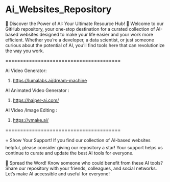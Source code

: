 # Ai_Websites_Repository
🌟 Discover the Power of AI: Your Ultimate Resource Hub! 🌟
Welcome to our GitHub repository, your one-stop destination for a curated collection of AI-based websites designed to make your life easier and your work more efficient. Whether you’re a developer, a data scientist, or just someone curious about the potential of AI, you’ll find tools here that can revolutionize the way you work.

=======================================



Ai Video Generator:

1) https://lumalabs.ai/dream-machine

AI Animated Video Generator :

1) https://haiper-ai.com/

AI Video /Image Editing :
1) https://vmake.ai/

=======================================

⭐️ Show Your Support!
If you find our collection of AI-based websites helpful, please consider giving our repository a star! Your support helps us continue to curate and update the best AI tools for everyone.

📢 Spread the Word!
Know someone who could benefit from these AI tools? Share our repository with your friends, colleagues, and social networks. Let’s make AI accessible and useful for everyone!
